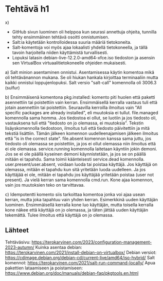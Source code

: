 # Tehtävä h1
x)
- GitHub sivun luominen oli helppoa kun seurasi annettuja ohjeita, tunnilla tehty ensimmäinen tehtävä osoitti onnistumisen.
- Salt:ia käytetään kontrolloidessa suuria määriä tietokoneita.
- Salt-komentoja voi myös ajaa lokaalisti yhdellä tietokoneella, ja tällä tavoin harjoitella niiden käyttämistä turvallisesti.
- Lopuksi latasin debian-live-12.2.0-amd64-xfce.iso tiedoston ja asensin sen VirtualBox virtuaalitietokoneelle ohjeiden mukaisesti.

a)
Salt minion asentaminen onnistui. Asentamisessa käytin komentoa mikä oli tehtävänannon mukana. Se oli hiukan hankala kirjoittaa terminaaliin mutta kaikki onnistui loppujenlopuksi. Salt versio "salt-call" komennolla oli 3006.3 (sulfur)

b) 
Ensimmäisenä komentona pkg.installed: komento piti huolen että paketti asennettiin tai poistettiin vain kerran. Ensimmäisellä kerralla vastaus tuli että jotain asennettiin tai poistettiin. Seuraavilla kerroilla ilmoitus vain "All specific packages are already installed", eli muutoksia ei tullut.
file.managed komennolla sama homma. Jos tiedostoa ei ollut, se luotiin ja jos tiedosto oli, vastauksena tuli että "tiedosto on jo olemassa, ei muutoksia". Tekstin lisäyskomennolla tiedostoon, ilmoitus tuli että tiedosto päivitettiin ja mitä tekstiä lisättiin. Tämän jälkeen komennon uudelleenajamisen jälkeen ilmoitus että "is in the correct state". file.absent komennon kanssa sama juttu, jos tiedosto oli olemassa se poistettiin, ja jos ei ollut olemassa niin ilmoitus että ei ole olemassa.
service.running komennolla laitetaan käyntiin jokin demoni. Jos se ei ole päällä kyseinen demoni käynnistetään, ja jos se on päällä mitään ei tapahdu. Sama toimii käänteisesti service.dead komennolla.
user.present/user.absent, voidaan luoda tai poistaa käyttäjä. Jos käyttäjä on olemassa, mitään ei tapahdu kun sitä yritetään luoda uudelleen. Ja jos käyttäjää ei ole, mitään ei tapahdu jos käyttäjää yritetään poistaa (user not present).
Ja vielä kerran sama komennolla cmd.run. Kone ajaa komennon, vain jos muutoksien teko on tarvittavaa. 

c) 
Idempotentti komento siis tarkoittaa komentoa jonka voi ajaa usean kerran, mutta joka tapahtuu vain yhden kerran. Esimerkkinä uuden käyttäjän luominen. Ensimmäisellä kerralla kone luo käyttäjän, mutta toisella kerralla kone näkee että käyttäjä on jo olemassa, ja täten jättää uuden käyttäjän tekemättä. Tulee ilmoitus että käyttäjä on jo olemassa. 






  

## Lähteet
Tehtäväsivu: https://terokarvinen.com/2023/configuration-management-2023-autumn/
Kuinka asentaa debian: https://terokarvinen.com/2021/install-debian-on-virtualbox/
Debian versiot: https://cdimage.debian.org/debian-cd/current-live/amd64/iso-hybrid/
Salt komennot: https://terokarvinen.com/2021/salt-run-command-locally/
Apua pakettien lataamiseen ja poistamiseen: https://www.debian.org/doc/manuals/debian-faq/pkgtools.en.html

